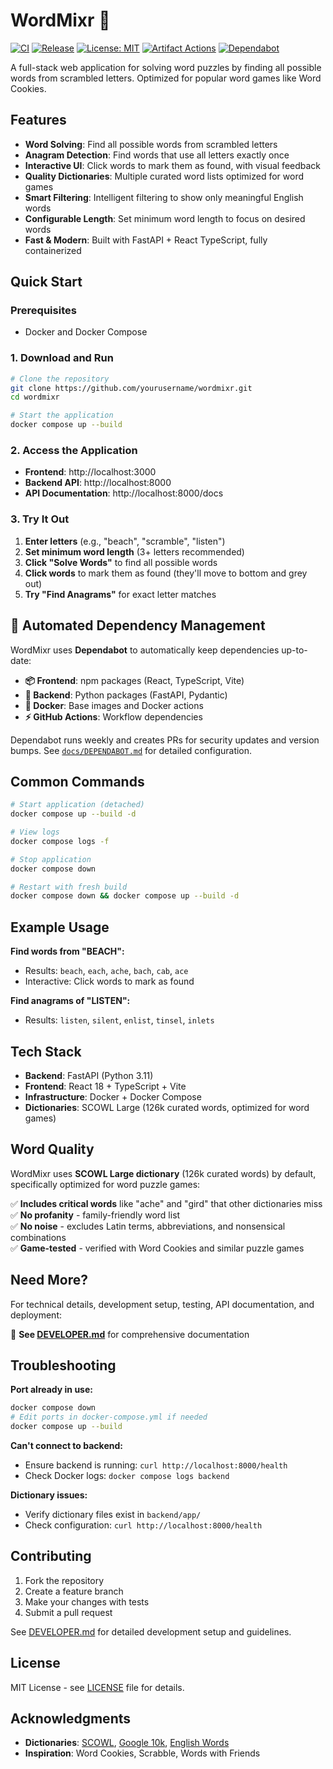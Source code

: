 # WordMixr 🎯

[![CI](https://github.com/yourusername/wordmixr/actions/workflows/ci.yml/badge.svg)](https://github.com/yourusername/wordmixr/actions/workflows/ci.yml)
[![Release](https://github.com/yourusername/wordmixr/actions/workflows/release.yml/badge.svg)](https://github.com/yourusername/wordmixr/actions/workflows/release.yml)
[![License: MIT](https://img.shields.io/badge/License-MIT-yellow.svg)](https://opensource.org/licenses/MIT)
[![Artifact Actions](https://img.shields.io/badge/GitHub%20Actions-Artifact%20v4-green.svg)](https://github.blog/changelog/2024-04-16-deprecation-notice-v3-of-the-artifact-actions/)
[![Dependabot](https://img.shields.io/badge/Dependabot-Enabled-brightgreen.svg)](https://github.com/dependabot)

A full-stack web application for solving word puzzles by finding all possible words from scrambled letters. Optimized for popular word games like Word Cookies.

## Features

- **Word Solving**: Find all possible words from scrambled letters
- **Anagram Detection**: Find words that use all letters exactly once
- **Interactive UI**: Click words to mark them as found, with visual feedback
- **Quality Dictionaries**: Multiple curated word lists optimized for word games
- **Smart Filtering**: Intelligent filtering to show only meaningful English words
- **Configurable Length**: Set minimum word length to focus on desired words
- **Fast & Modern**: Built with FastAPI + React TypeScript, fully containerized

## Quick Start

### Prerequisites
- Docker and Docker Compose

### 1. Download and Run

```bash
# Clone the repository
git clone https://github.com/yourusername/wordmixr.git
cd wordmixr

# Start the application
docker compose up --build
```

### 2. Access the Application

- **Frontend**: http://localhost:3000
- **Backend API**: http://localhost:8000
- **API Documentation**: http://localhost:8000/docs

### 3. Try It Out

1. **Enter letters** (e.g., "beach", "scramble", "listen")
2. **Set minimum word length** (3+ letters recommended)
3. **Click "Solve Words"** to find all possible words
4. **Click words** to mark them as found (they'll move to bottom and grey out)
5. **Try "Find Anagrams"** for exact letter matches

## 🤖 Automated Dependency Management

WordMixr uses **Dependabot** to automatically keep dependencies up-to-date:

- **📦 Frontend**: npm packages (React, TypeScript, Vite)
- **🐍 Backend**: Python packages (FastAPI, Pydantic)
- **🐳 Docker**: Base images and Docker actions
- **⚡ GitHub Actions**: Workflow dependencies

Dependabot runs weekly and creates PRs for security updates and version bumps. See [`docs/DEPENDABOT.md`](docs/DEPENDABOT.md) for detailed configuration.

## Common Commands

```bash
# Start application (detached)
docker compose up --build -d

# View logs
docker compose logs -f

# Stop application
docker compose down

# Restart with fresh build
docker compose down && docker compose up --build -d
```

## Example Usage

**Find words from "BEACH":**
- Results: `beach`, `each`, `ache`, `bach`, `cab`, `ace`
- Interactive: Click words to mark as found

**Find anagrams of "LISTEN":**
- Results: `listen`, `silent`, `enlist`, `tinsel`, `inlets`

## Tech Stack

- **Backend**: FastAPI (Python 3.11)
- **Frontend**: React 18 + TypeScript + Vite
- **Infrastructure**: Docker + Docker Compose
- **Dictionaries**: SCOWL Large (126k curated words, optimized for word games)

## Word Quality

WordMixr uses **SCOWL Large dictionary** (126k curated words) by default, specifically optimized for word puzzle games:

✅ **Includes critical words** like "ache" and "gird" that other dictionaries miss  
✅ **No profanity** - family-friendly word list  
✅ **No noise** - excludes Latin terms, abbreviations, and nonsensical combinations  
✅ **Game-tested** - verified with Word Cookies and similar puzzle games  

## Need More?

For technical details, development setup, testing, API documentation, and deployment:

📖 **See [DEVELOPER.md](DEVELOPER.md)** for comprehensive documentation

## Troubleshooting

**Port already in use:**
```bash
docker compose down
# Edit ports in docker-compose.yml if needed
docker compose up --build
```

**Can't connect to backend:**
- Ensure backend is running: `curl http://localhost:8000/health`
- Check Docker logs: `docker compose logs backend`

**Dictionary issues:**
- Verify dictionary files exist in `backend/app/`
- Check configuration: `curl http://localhost:8000/health`

## Contributing

1. Fork the repository
2. Create a feature branch
3. Make your changes with tests
4. Submit a pull request

See [DEVELOPER.md](DEVELOPER.md) for detailed development setup and guidelines.

## License

MIT License - see [LICENSE](LICENSE) file for details.

## Acknowledgments

- **Dictionaries**: [SCOWL](http://wordlist.aspell.net/), [Google 10k](https://github.com/first20hours/google-10000-english), [English Words](https://github.com/dwyl/english-words)
- **Inspiration**: Word Cookies, Scrabble, Words with Friends 